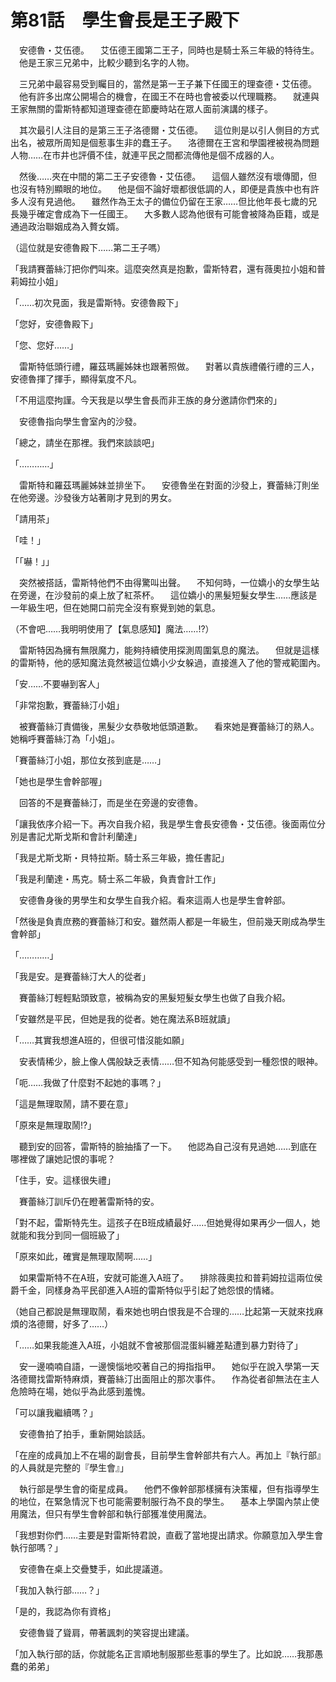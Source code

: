# 第81話　學生會長是王子殿下

　安德魯・艾伍德。
　艾伍德王國第二王子，同時也是騎士系三年級的特待生。
　他是王家三兄弟中，比較少聽到名字的人物。

　三兄弟中最容易受到矚目的，當然是第一王子兼下任國王的理查德・艾伍德。
　他有許多出席公開場合的機會，在國王不在時也會被委以代理職務。
　就連與王家無關的雷斯特都知道理查德在節慶時站在眾人面前演講的樣子。

　其次最引人注目的是第三王子洛德爾・艾伍德。
　這位則是以引人側目的方式出名，被眾所周知是個惹事生非的蠢王子。
　洛德爾在王宮和學園裡被視為問題人物……在市井也評價不佳，就連平民之間都流傳他是個不成器的人。

　然後……夾在中間的第二王子安德魯・艾伍德。
　這個人雖然沒有壞傳聞，但也沒有特別顯眼的地位。
　他是個不論好壞都很低調的人，即便是貴族中也有許多人沒有見過他。
　雖然作為王太子的備位仍留在王家……但比他年長七歲的兄長幾乎確定會成為下一任國王。
　大多數人認為他很有可能會被降為臣籍，或是通過政治聯姻成為入贅女婿。

（這位就是安德魯殿下……第二王子嗎）

「我請賽蕾絲汀把你們叫來。這麼突然真是抱歉，雷斯特君，還有薇奧拉小姐和普莉姆拉小姐」

「……初次見面，我是雷斯特。安德魯殿下」

「您好，安德魯殿下」

「您、您好……」

　雷斯特低頭行禮，羅茲瑪麗姊妹也跟著照做。
　對著以貴族禮儀行禮的三人，安德魯揮了揮手，顯得氣度不凡。

「不用這麼拘謹。今天我是以學生會長而非王族的身分邀請你們來的」

　安德魯指向學生會室內的沙發。

「總之，請坐在那裡。我們來談談吧」

「…………」

　雷斯特和羅茲瑪麗姊妹並排坐下。
　安德魯坐在對面的沙發上，賽蕾絲汀則坐在他旁邊。沙發後方站著剛才見到的男女。

「請用茶」

「哇！」

「「嚇！」」

　突然被搭話，雷斯特他們不由得驚叫出聲。
　不知何時，一位嬌小的女學生站在旁邊，在沙發前的桌上放了紅茶杯。
　這位嬌小的黑髮短髮女學生……應該是一年級生吧，但在她開口前完全沒有察覺到她的氣息。

（不會吧……我明明使用了【氣息感知】魔法……!?）

　雷斯特因為擁有無限魔力，能夠持續使用探測周圍氣息的魔法。
　但就是這樣的雷斯特，他的感知魔法竟然被這位嬌小少女躲過，直接進入了他的警戒範圍內。

「安……不要嚇到客人」

「非常抱歉，賽蕾絲汀小姐」

　被賽蕾絲汀責備後，黑髮少女恭敬地低頭道歉。
　看來她是賽蕾絲汀的熟人。她稱呼賽蕾絲汀為「小姐」。

「賽蕾絲汀小姐，那位女孩到底是……」

「她也是學生會幹部喔」

　回答的不是賽蕾絲汀，而是坐在旁邊的安德魯。

「讓我依序介紹一下。再次自我介紹，我是學生會長安德魯・艾伍德。後面兩位分別是書記尤斯戈斯和會計利蘭達」

「我是尤斯戈斯・貝特拉斯。騎士系三年級，擔任書記」

「我是利蘭達・馬克。騎士系二年級，負責會計工作」

　安德魯身後的男學生和女學生自我介紹。看來這兩人也是學生會幹部。

「然後是負責庶務的賽蕾絲汀和安。雖然兩人都是一年級生，但前幾天剛成為學生會幹部」

「…………」

「我是安。是賽蕾絲汀大人的從者」

　賽蕾絲汀輕輕點頭致意，被稱為安的黑髮短髮女學生也做了自我介紹。

「安雖然是平民，但她是我的從者。她在魔法系B班就讀」

「……其實我想進A班的，但很可惜沒能如願」

　安表情稀少，臉上像人偶般缺乏表情……但不知為何能感受到一種怨恨的眼神。

「呃……我做了什麼對不起她的事嗎？」

「這是無理取鬧，請不要在意」

「原來是無理取鬧!?」

　聽到安的回答，雷斯特的臉抽搐了一下。
　他認為自己沒有見過她……到底在哪裡做了讓她記恨的事呢？

「住手，安。這樣很失禮」

　賽蕾絲汀訓斥仍在瞪著雷斯特的安。

「對不起，雷斯特先生。這孩子在B班成績最好……但她覺得如果再少一個人，她就能和我分到同一個班級了」

「原來如此，確實是無理取鬧啊……」

　如果雷斯特不在A班，安就可能進入A班了。
　排除薇奧拉和普莉姆拉這兩位侯爵千金，同樣身為平民卻進入A班的雷斯特似乎引起了她怨恨的情緒。

（她自己都說是無理取鬧，看來她也明白恨我是不合理的……比起第一天就來找麻煩的洛德爾，好多了……）

「……如果我能進入A班，小姐就不會被那個混蛋糾纏差點遭到暴力對待了」

　安一邊喃喃自語，一邊懊惱地咬著自己的拇指指甲。
　她似乎在說入學第一天洛德爾找雷斯特麻煩，賽蕾絲汀出面阻止的那次事件。
　作為從者卻無法在主人危險時在場，她似乎為此感到羞愧。

「可以讓我繼續嗎？」

　安德魯拍了拍手，重新開始談話。

「在座的成員加上不在場的副會長，目前學生會幹部共有六人。再加上『執行部』的人員就是完整的『學生會』」

　執行部是學生會的衛星成員。
　他們不像幹部那樣擁有決策權，但有指導學生的地位，在緊急情況下也可能需要制服行為不良的學生。
　基本上學園內禁止使用魔法，但只有學生會幹部和執行部獲准使用魔法。

「我想對你們……主要是對雷斯特君說，直截了當地提出請求。你願意加入學生會執行部嗎？」

　安德魯在桌上交疊雙手，如此提議道。

「我加入執行部……？」

「是的，我認為你有資格」

　安德魯聳了聳肩，帶著諷刺的笑容提出建議。

「加入執行部的話，你就能名正言順地制服那些惹事的學生了。比如說……我那愚蠢的弟弟」